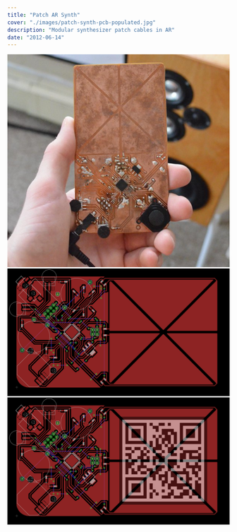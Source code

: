 ```yaml
---
title: "Patch AR Synth"
cover: "./images/patch-synth-pcb-populated.jpg"
description: "Modular synthesizer patch cables in AR"
date: "2012-06-14"
---
```


<!-- FIXME when was this? -->

![](images/patch-synth-pcb-populated.jpg)
![](images/patch-synth-pcb-design.png)
![](images/patch-synth-pcb-design-qr.png)
